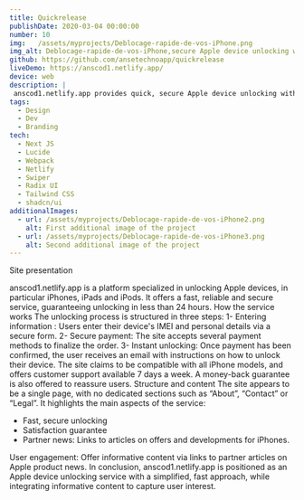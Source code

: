 ```yaml
---
title: Quickrelease
publishDate: 2020-03-04 00:00:00
number: 10
img:   /assets/myprojects/Deblocage-rapide-de-vos-iPhone.png
img_alt: Deblocage-rapide-de-vos-iPhone,secure Apple device unlocking with 24-hour service.
github: https://github.com/ansetechnoapp/quickrelease
liveDemo: https://anscod1.netlify.app/
device: web
description: |
 anscod1.netlify.app provides quick, secure Apple device unlocking with 24-hour service, 7-day support, and money-back guarantee.
tags:
  - Design
  - Dev
  - Branding
tech:
  - Next JS
  - Lucide
  - Webpack
  - Netlify
  - Swiper
  - Radix UI
  - Tailwind CSS
  - shadcn/ui
additionalImages:
  - url: /assets/myprojects/Deblocage-rapide-de-vos-iPhone2.png
    alt: First additional image of the project
  - url: /assets/myprojects/Deblocage-rapide-de-vos-iPhone3.png
    alt: Second additional image of the project
---
```


Site presentation

anscod1.netlify.app is a platform specialized in unlocking Apple devices, in particular iPhones, iPads and iPods. It offers a fast, reliable and secure service, guaranteeing unlocking in less than 24 hours.
How the service works
The unlocking process is structured in three steps:
1- Entering information : Users enter their device's IMEI and personal details via a secure form.
2- Secure payment: The site accepts several payment methods to finalize the order.
3- Instant unlocking: Once payment has been confirmed, the user receives an email with instructions on how to unlock their device.
The site claims to be compatible with all iPhone models, and offers customer support available 7 days a week. A money-back guarantee is also offered to reassure users.
Structure and content
The site appears to be a single page, with no dedicated sections such as “About”, “Contact” or “Legal”. It highlights the main aspects of the service:
- Fast, secure unlocking
- Satisfaction guarantee
- Partner news: Links to articles on offers and developments for iPhones.

User engagement: Offer informative content via links to partner articles on Apple product news.
In conclusion, anscod1.netlify.app is positioned as an Apple device unlocking service with a simplified, fast approach, while integrating informative content to capture user interest.